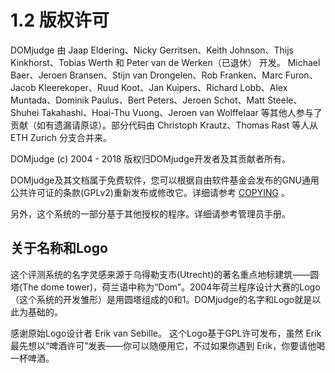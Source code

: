 # 1.2 版权许可

DOMjudge 由 Jaap Eldering、Nicky Gerritsen、Keith Johnson、Thijs Kinkhorst、Tobias Werth 和 Peter van de Werken（已退休） 开发。 Michael Baer、Jeroen Bransen、Stijn van Drongelen、Rob Franken、Marc Furon、Jacob Kleerekoper、Ruud Koot、Jan Kuipers、Richard Lobb、Alex Muntada、Dominik Paulus、Bert Peters、Jeroen Schot、Matt Steele、Shuhei Takahashi、Hoai-Thu Vuong、Jeroen van Wolffelaar 等其他人参与了贡献（如有遗漏请原谅）。部分代码由 Christoph Krautz、Thomas Rast 等人从 ETH Zurich 分支合并来。

DOMjudge (c) 2004 - 2018 版权归DOMjudge开发者及其贡献者所有。

DOMjudge及其文档属于免费软件，您可以根据自由软件基金会发布的GNU通用公共许可证的条款(GPLv2)重新发布或修改它。详细请参考 [COPYING](https://github.com/DOMjudge/domjudge/blob/master/COPYING) 。

另外，这个系统的一部分基于其他授权的程序。详细请参考管理员手册。

## 关于名称和Logo

这个评测系统的名字灵感来源于乌得勒支市(Utrecht)的著名重点地标建筑——圆塔(The dome tower)，荷兰语中称为“Dom”。2004年荷兰程序设计大赛的Logo（这个系统的开发雏形）是用圆塔组成的0和1。DOMjudge的名字和Logo就是以此为基础的。

感谢原始Logo设计者 Erik van Sebille。 这个Logo基于GPL许可发布，虽然 Erik 最先想以“啤酒许可”发表——你可以随便用它，不过如果你遇到 Erik，你要请他喝一杯啤酒。